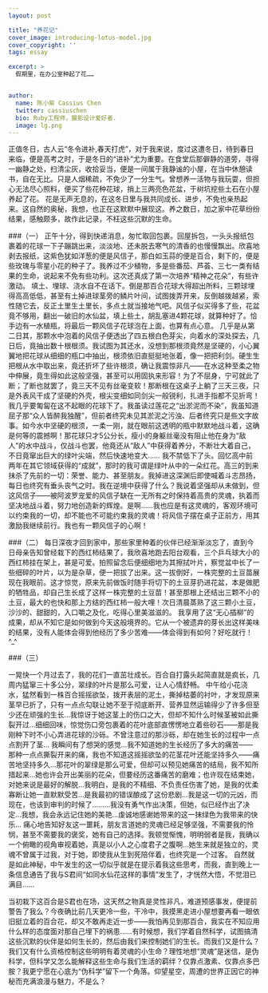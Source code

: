 ```yaml
---
layout: post

title: "养花记"
cover_image: introducing-lotus-model.jpg
cover_copyright: ''
tags: essay

excerpt: >
  假期里，在办公室种起了花……


author:
  name: 陈小紫 Cassius Chen
  twitter: cassiuschen
  bio: Ruby工程师，摄影设计爱好者.
  image: lg.png
---
```

  正值冬日，古人云“冬令进补,春天打虎”，对于我来说，度过这遭冬日，待到春日来临，便是高考之时，于是冬日的“进补”尤为重要。在食堂后那僻静的道旁，寻得一幽静之处，扫清尘灰，收拾妥当，便是一间属于我静谧的小屋，在当中休憩读书，自在无比。只是人烟稀疏，不免少了一分生气。曾想养一活物与我玩耍，但担心无法尽心照料，便买了些花种花球，捎上三两亮色花盆，于树坑挖些土石在小屋养起了花。
花是无声无息的，在这冬日里与我共同成长、进步，不免也亲热起来。这自然的奥秘，我想，也正在这默默中展现这。养之数日，加之家中花草纷纷结果，感触颇多，故作此记录，不枉这些沉默的生命。

###（一）
  正午十分，得到快递消息，匆忙取回包裹。回屋拆包，一头头报纸包裹着的花球一下子蹦跳出来，淡淡地、还未脱去寒气的清香的也慢慢飘出。欣喜地剥去报纸，这紫色犹如洋葱的便是风信子，那白如玉蒜的便是百合，剩下的，便是些玫瑰与零星小花的种子了。我养过不少植物，多是些番茄、芦荟、三七一类有结果的生命，说起来不免有些功利。这次还真成了第一次培养“精神之花朵”，有些许激动。
填土、埋球、浇水自不在话下。倒是那百合花球大得超出所料，三颗球埋得高高低低，甚至有土掉进球茎旁的鳞片叶间，试图拨弄开来，反倒越拨越紧，索性随它去，反正土里生土里长，多点土就当接地气吧。风信子似买得多了些，花盆竟不够用，翻出一破旧的水仙盆，填上些土，胡乱塞进4颗花球，就算种好了。恰手边有一水植瓶，将最后一颗风信子花球泡在上面，也算有点心意。
  几乎是从第二日其，那颗水中泡着的风信子便透出了四五根白色芽尖，向着水的深处探去，几日后，竟抽出数十根根须。我试图为其还水，没想到那根须竟然是坚硬的，小心翼翼地把花球从细细的瓶口中抽出，根须依旧直挺挺地张着，像一把把利剑。硬生生把根从水中取出来，竟还折坏了些许根须，确让我震惊非凡——在水这种至柔之物中伸展，竟生得如此这般坚强，甚至可以用固执来形容！为了不屈身，宁可就此了断；了断也就罢了，竟三天不见有丝毫变软！那断根在这桌子上躺了三天三夜，只是外表风干成了坚硬的外壳，根尖变细如同剑尖一般锐利，扎进手指都不见折弯！
我几乎要匍匐在这不起眼的花球下了。我虽读过莲花之“出淤泥而不染”，我虽知道屈子那“众人皆醉我独醒”，但前者终究未见其淤泥之污浊、后者终究只是些文字故事。如今水中坚硬的根须，一柔一刚，就在眼前这透明的瓶中默默地战斗着，这确是何等的震撼啊！那花球只才5公分长，瘦小的身躯丝毫没有阻止他在身为“敌人”的水中战斗，仅战斗也罢，他竟还从“敌人”中获得着养分，不断壮大着自己，不日竟窜出巨大的绿叶尖端，然后快速地变大……
  我不禁低下了头。回忆高中前两年在其它领域获得的“成就”，那时的我可谓是绿叶从中的一朵红花。高三的到来抹杀了先前的一切：荣誉、能力、甚至朋友。我掉进这深渊后即使喊着斗志昂扬，每日也终究有垂头丧气之时。我在逆境中获得了什么？我说着坚强却从未做到，但这风信子——被阿波罗宠爱的风信子缺在一无所有之时保持着高贵的灵魂，执着而坚决地战斗着，努力地创造新的辉煌。是啊……我也应是有这灵魂的，客观环境可以约束我的一切，却不能也不可能约束我的灵魂！将风信子摆在桌子正前方，用其激励我继续前行。我也有一颗风信子的心啊！

###（二）
  每日深夜才回到家中，那些家里种着的伙伴已经渐渐淡忘了，直到今日母亲告知曾经栽下的西红柿结果了，我欣喜地跑去阳台观看，三个乒乓球大小的西红柿挂在架上，甚是可爱。拍照留念后便细细地为其擦拭叶片，察觉盆中长了一些细碎的叶片，以为是杂草，便一把拔了出来。这一拔倒好，一株完整的土豆苗展现在我眼前。这才惊觉，原来先前做饭时随手将切下的土豆芽扔进花盆，本是做肥的牺牲品，却自己生长成了这样一株完整的土豆苗！甚至那根上还结出三颗不小的土豆，最大的也快和那上方结的西红柿一般大哩！次日清晨蒸熟了这三颗小土豆，沙沙的、甜甜的，入口嚼之及化，吃得心里美滋滋的。
  我享用了这“无心插柳”的成果，却从不知它是如何做到今天这般境界的。它从一个被遗弃的芽长出这样美味的结果，没有人能体会得到他经历了多少苦难——体会得到有如何？好吃就行！ ^_^

###（三）

一晃快一个月过去了，我的花们一直茁壮成长。百合自打露头起简直就是疯长，几周内猛窜三十多公分，翠绿的叶片是那么可爱，让人心情舒畅。
中午给小花浇水，猛然看到一株百合摇摇欲坠，拨开表层的泥土，撕掉枯萎的衬叶，才发现原来茎早已折了，只有一点点勾联让她不至于彻底断开、营养显然运输得少了许多但至少还在顽强的生长…我惊讶于她这茎上的伤口之大，但却不知什么时候茎被如此撕裂开过…细细回味，惊觉伤口旁包裹着的花叶底部直愣愣地立着些砂石——那是我刚种下时不小心弄进花球的沙砾。不曾注意过的那沙砾，却在她生长的过程中一点点割开了茎…
  我瞬间有了想哭的感觉…我不知道她的生长经历了多大的痛苦——那种一点点撕裂开来的痛，我也不知道这摇摇欲坠的花茎花叶还能坚持多久——痛苦地坚持多久…那花叶的翠绿是那么可爱，但却可以预见她痛苦的结局，我不知所措起来…她也许会开出美丽的花朵，但要经历这番痛苦的磨难；也许现在结束她，对她来说是最好的解脱…我明白，是我的不精细、不负责任伤害了她，是我的优柔寡断让她一直默默受苦…是我最初的错误酿成了这份悲剧…我是这一切的元凶，而现在，也该到审判的时候了………我没有勇气作出决策，但她，似已经作出了决定…我想，我会永远记住她的美艳…虔诚地感谢她带来的这一抹绿色为我带来的快乐…
痛心地告知好友这一噩耗，朋友言道她的灵魂已经足够坚强，不需要我的怜悯，甚至不需要我的褒奖，她有自己的选择。我顿觉惭愧，明明弱者是我，我确以一个俯瞰的视角审视着她，真是以小人之心度君子之腹啊…她生来就是独立的，灵魂不曾属于过我，对于她，即使我从生到死陪伴着，也终究是一个过客。
  自然就是如此神秘，中午发生的这一切似乎就是在提示着我这些思考，而我，直到晚上一条信息通告了我与S君间“如同水仙花这样的事情”发生了，才恍然大悟，不觉泪已满目……

当初栽下这百合是S君也在场，这天然之物真是灵性非凡，难道预感事发，便提前警告了我么？今夜确比前几天更冷一些，干冷中，我摸黑走进小屋想要再看一眼依旧挺立着的百合花，却又不敢再走近一步——我怕再见到那百合，我实在不知应用什么样的态度面对那自己埋下的祸患……有时候想，我们学着自然科学，试图搞清这些沉默的伙伴是如何生长的，然后由我们来控制她们的生长。而我们又是什么？我们又有什么资格控制这些明明有着灵魂的小生命？理性地想“灵魂”是迷信，是伪科学，但科学又怎么能解释这些生命与我们生活的羁绊？仅靠点激素、仅靠点多巴胺？我更宁愿在心底为“伪科学”留下一个角落。仰望星空，周遭的世界正因它的神秘而充满浪漫与魅力，不是么？

